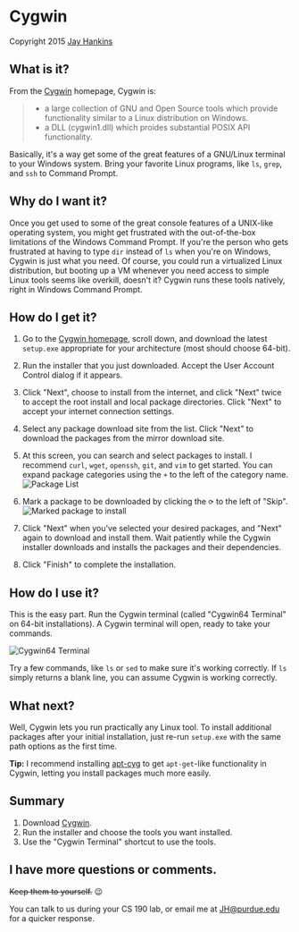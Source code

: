 # Cygwin
Copyright 2015 [Jay Hankins](http://jayhankins.me)

## What is it?
From the [Cygwin](http://cygwin.org) homepage, Cygwin is:
> * a large collection of GNU and Open Source tools which provide functionality similar to a Linux distribution on Windows.
> * a DLL (cygwin1.dll) which proides substantial POSIX API functionality.

Basically, it's a way get some of the great features of a GNU/Linux terminal to your Windows system. Bring your favorite Linux programs, like `ls`, `grep`, and `ssh` to Command Prompt. 

## Why do I want it?
Once you get used to some of the great console features of a UNIX-like operating system, you might get frustrated with the out-of-the-box limitations of the Windows Command Prompt. If you're the person who gets frustrated at having to type `dir` instead of `ls` when you're on Windows, Cygwin is just what you need. Of course, you could run a virtualized Linux distribution, but booting up a VM whenever you need access to simple Linux tools seems like overkill, doesn't it? Cygwin runs these tools natively, right in Windows Command Prompt.

## How do I get it?
1. Go to the [Cygwin homepage](http://cygwin.org), scroll down, and download the latest `setup.exe` appropriate for your architecture (most should choose 64-bit).
2. Run the installer that you just downloaded. Accept the User Account Control dialog if it appears.
3. Click "Next", choose to install from the internet, and click "Next" twice to accept the root install and local package directories. Click "Next" to accept your internet connection settings.
4. Select any package download site from the list. Click "Next" to download the packages from the mirror download site.
5. At this screen, you can search and select packages to install. I recommend `curl`, `wget`, `openssh`, `git`, and `vim` to get started. You can expand package categories using the `+` to the left of the category name. 
![Package List](https://raw.githubusercontent.com/jay-hankins/CSToolsCourse/master/tutorials/shells/cygwin_screenshots/Packages.PNG)


6. Mark a package to be downloaded by clicking the `⟳` to the left of "Skip".
![Marked package to install](https://github.com/jay-hankins/CSToolsCourse/raw/master/tutorials/shells/cygwin_screenshots/search_openssh.PNG)


7. Click "Next" when you've selected your desired packages, and "Next" again to download and install them. Wait patiently while the Cygwin installer downloads and installs the packages and their dependencies.
8. Click "Finish" to complete the installation.

## How do I use it?
This is the easy part. Run the Cygwin terminal (called "Cygwin64 Terminal" on 64-bit installations). A Cygwin terminal will open, ready to take your commands. 

![Cygwin64 Terminal](https://github.com/jay-hankins/CSToolsCourse/raw/master/tutorials/shells/cygwin_screenshots/successful_installation.PNG)

Try a few commands, like `ls` or `sed` to make sure it's working correctly. If `ls` simply returns a blank line, you can assume Cygwin is working correctly. 

## What next?
Well, Cygwin lets you run practically any Linux tool. To install additional packages after your initial installation, just re-run `setup.exe` with the same path options as the first time. 

**Tip:** I recommend installing [apt-cyg](https://github.com/transcode-open/apt-cyg) to get `apt-get`-like functionality in Cygwin, letting you install packages much more easily. 

## Summary
1. Download [Cygwin](http://cygwin.org).
2. Run the installer and choose the tools you want installed.
3. Use the "Cygwin Terminal" shortcut to use the tools.

## I have more questions or comments.
~~Keep them to yourself.~~ :wink:

You can talk to us during your CS 190 lab, or email me at [JH@purdue.edu](mailto:JH@purdue.edu) for a quicker response. 
